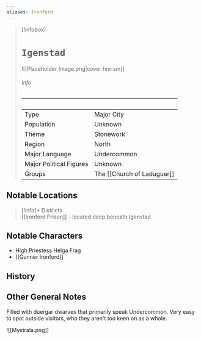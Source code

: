 ```yaml
---
aliases: Ironford 
---
```


> [!infobox]
> # `Igenstad` 
> ![[Placeholder Image.png|cover hm-sm]]
> ###### Info
> ‎  |‎   |
> ---|---|
> Type | Major City | 
> Population | Unknown | 
> Theme | Stonework |
> Region | North |
> Major Language | Undercommon |
> Major Political Figures | Unknown |
> Groups | The [[Church of Laduguer]]  |

## Notable Locations
> [!info]+ Districts  
> [[Ironford Prison]] - located deep beneath Igenstad

## Notable Characters
- High Priestess Helga Frag
- [[Gunner Ironford]] 
## History

## Other General Notes
Filled with duergar dwarves that primarily speak Undercommon. Very easy to spot outside visitors, who they aren't too keen on as a whole.

![[Mystrala.png]] 